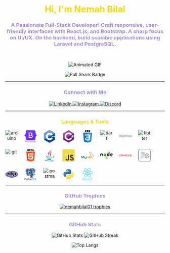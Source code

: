 <body>

<h1 align="center" style="color: #F8D800;">Hi, I'm Nemah Bilal</h1>

<h3 align="center" style="color: #A891D6;">A Passionate Full-Stack Developer! Craft responsive, user-friendly interfaces with React.js, and Bootstrap. A sharp focus on UI/UX. On the backend, build scalable applications using Laravel and PostgreSQL.</h3>
<br>
<p align="center">
  <img class="animated-gif" src="https://media.giphy.com/media/v1.Y2lkPTc5MGI3NjExb2FlZmRlcDJhNzdkaDF5czhhczl4bjZ2Mm1peG8wZnRvZ2s3dzYzdyZlcD12MV9naWZzX3NlYXJjaCZjdD1n/QDjpIL6oNCVZ4qzGs7/giphy.gif" alt="Animated GIF" width="300" height="300"/>
</p>
<p align="center">
  <img src="https://img.shields.io/badge/Pull%20Shark-%237d00ff.svg?style=for-the-badge&logo=github&logoColor=white" alt="Pull Shark Badge" />
</p>

---
<h3 align="center" style="color: #A891D6;">Connect with Me</h3>
<p align="center">
  <a href="https://www.linkedin.com/in/nameh-bilal/" target="blank">
    <img align="center" src="https://raw.githubusercontent.com/rahuldkjain/github-profile-readme-generator/master/src/images/icons/Social/linked-in-alt.svg" alt="LinkedIn" height="30" width="40" />
  </a>
  <a href="https://instagram.com/nana_bilall" target="blank">
    <img align="center" src="https://raw.githubusercontent.com/rahuldkjain/github-profile-readme-generator/master/src/images/icons/Social/instagram.svg" alt="Instagram" height="30" width="40" />
  </a>
  <a href="https://discord.gg/nana8404" target="blank">
    <img align="center" src="https://raw.githubusercontent.com/rahuldkjain/github-profile-readme-generator/master/src/images/icons/Social/discord.svg" alt="Discord" height="30" width="40" />
  </a>
</p>

---

<h3 align="center" style="color: #F8D800;">Languages & Tools</h3>
<p align="center" style="display: flex; flex-wrap: wrap; justify-content: flex-start; gap: 20px;">
  <img src="https://cdn.worldvectorlogo.com/logos/arduino-1.svg" alt="arduino" width="40" height="40"/>
  <img src="https://raw.githubusercontent.com/devicons/devicon/master/icons/bootstrap/bootstrap-plain-wordmark.svg" alt="bootstrap" width="40" height="40"/>
  <img src="https://raw.githubusercontent.com/devicons/devicon/master/icons/cplusplus/cplusplus-original.svg" alt="cplusplus" width="40" height="40"/>
  <img src="https://raw.githubusercontent.com/devicons/devicon/master/icons/csharp/csharp-original.svg" alt="csharp" width="40" height="40"/>
  <img src="https://raw.githubusercontent.com/devicons/devicon/master/icons/css3/css3-original-wordmark.svg" alt="css3" width="40" height="40"/>
  <img src="https://www.vectorlogo.zone/logos/dartlang/dartlang-icon.svg" alt="dart" width="40" height="40"/>
  <img src="https://raw.githubusercontent.com/devicons/devicon/master/icons/express/express-original-wordmark.svg" alt="express" width="40" height="40"/>
  <img src="https://www.vectorlogo.zone/logos/flutterio/flutterio-icon.svg" alt="flutter" width="40" height="40"/>
  <img src="https://www.vectorlogo.zone/logos/git-scm/git-scm-icon.svg" alt="git" width="40" height="40"/>
  <img src="https://raw.githubusercontent.com/devicons/devicon/master/icons/html5/html5-original-wordmark.svg" alt="html5" width="40" height="40"/>
  <img src="https://raw.githubusercontent.com/devicons/devicon/master/icons/java/java-original.svg" alt="java" width="40" height="40"/>
  <img src="https://raw.githubusercontent.com/devicons/devicon/master/icons/javascript/javascript-original.svg" alt="javascript" width="40" height="40"/>
  <img src="https://raw.githubusercontent.com/devicons/devicon/master/icons/mysql/mysql-original-wordmark.svg" alt="mysql" width="40" height="40"/>
  <img src="https://raw.githubusercontent.com/devicons/devicon/master/icons/nodejs/nodejs-original-wordmark.svg" alt="nodejs" width="40" height="40"/>
  <img src="https://raw.githubusercontent.com/devicons/devicon/master/icons/oracle/oracle-original.svg" alt="oracle" width="40" height="40"/>
  <img src="https://raw.githubusercontent.com/devicons/devicon/master/icons/photoshop/photoshop-line.svg" alt="photoshop" width="40" height="40"/>
  <img src="https://raw.githubusercontent.com/devicons/devicon/master/icons/php/php-original.svg" alt="php" width="40" height="40"/>
  <img src="https://raw.githubusercontent.com/devicons/devicon/master/icons/postgresql/postgresql-original-wordmark.svg" alt="postgresql" width="40" height="40"/>
  <img src="https://www.vectorlogo.zone/logos/getpostman/getpostman-icon.svg" alt="postman" width="40" height="40"/>
  <img src="https://raw.githubusercontent.com/devicons/devicon/master/icons/python/python-original.svg" alt="python" width="40" height="40"/>
  <img src="https://raw.githubusercontent.com/devicons/devicon/master/icons/react/react-original-wordmark.svg" alt="react" width="40" height="40"/>
</p>

---

<h3 align="center" style="color: #A891D6;">GitHub Trophies</h3>
<p align="center" class="contribution-graph">
  <a href="https://github.com/ryo-ma/github-profile-trophy">
    <img src="https://github-profile-trophy.vercel.app/?username=nemahbilal01&theme=radical&column=4&margin-w=15&margin-h=15" alt="nemahbilal01 trophies"/>
  </a>
</p>

---

<h3 align="center" style="color: #A891D6;">GitHub Stats</h3>
<p align="center">
  <img src="https://github-readme-stats.vercel.app/api?username=nemahbilal01&show_icons=true&theme=tokyonight&hide_border=true" alt="GitHub Stats" />
   <img src="https://github-readme-streak-stats.herokuapp.com/?user=nemahbilal01&theme=tokyonight&hide_border=true" alt="GitHub Streak" />
</p>

<p align="center">
 
</p>

<p align="center">
  <img src="https://github-readme-stats.vercel.app/api/top-langs?username=nemahbilal01&show_icons=true&locale=en&layout=compact&theme=tokyonight&hide_border=true" alt="Top Langs" />
</p>

</body>
